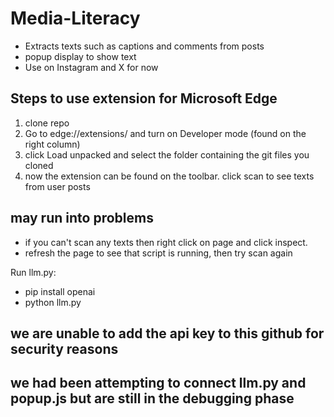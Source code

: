 # Media-Literacy

- Extracts texts such as captions and comments from posts
- popup display to show text
- Use on Instagram and X for now

## Steps to use extension for Microsoft Edge

1. clone repo
2. Go to edge://extensions/ and turn on Developer mode (found on the right column)
3. click Load unpacked and select the folder containing the git files you cloned
4. now the extension can be found on the toolbar. click scan to see texts from user posts

## may run into problems

- if you can't scan any texts then right click on page and click inspect.
- refresh the page to see that script is running, then try scan again

Run llm.py:
- pip install openai
- python llm.py
## we are unable to add the api key to this github for security reasons
## we had been attempting to connect llm.py and popup.js but are still in the debugging phase
